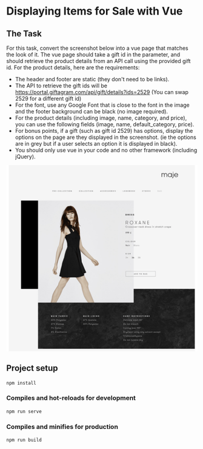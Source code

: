 # Displaying Items for Sale with Vue

## The Task

For this task, convert the screenshot below into a vue page that
matches the look of it. The vue page should take a gift id in the
parameter, and should retrieve the product details from an API call
using the provided gift id.
For the product details, here are the requirements:

- The header and footer are static (they don't need to be links).
- The API to retrieve the gift ids will be
  https://portal.giftagram.com/api/gift/details?ids=2529 (You can swap
  2529 for a different gift id)
- For the font, use any Google Font that is close to the font in the
  image and the footer background can be black (no image required).
- For the product details (including image, name, category, and
  price), you can use the following fields (image, name,
  default_category, price).
- For bonus points, if a gift (such as gift id 2529) has options,
  display the options on the page are they displayed in the screenshot.
  (ie the options are in grey but if a user selects an option it is
  displayed in black).
- You should only use vue in your code and no other framework
  (including jQuery).

![Provided mockup to imitate](./src/assets/vue.png)

## Project setup

```
npm install
```

### Compiles and hot-reloads for development

```
npm run serve
```

### Compiles and minifies for production

```
npm run build
```
